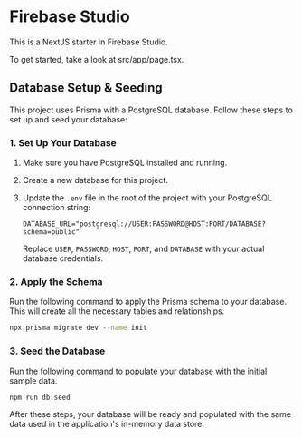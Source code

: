 # Firebase Studio

This is a NextJS starter in Firebase Studio.

To get started, take a look at src/app/page.tsx.

## Database Setup & Seeding

This project uses Prisma with a PostgreSQL database. Follow these steps to set up and seed your database:

### 1. Set Up Your Database
1.  Make sure you have PostgreSQL installed and running.
2.  Create a new database for this project.
3.  Update the `.env` file in the root of the project with your PostgreSQL connection string:

    ```env
    DATABASE_URL="postgresql://USER:PASSWORD@HOST:PORT/DATABASE?schema=public"
    ```

    Replace `USER`, `PASSWORD`, `HOST`, `PORT`, and `DATABASE` with your actual database credentials.

### 2. Apply the Schema
Run the following command to apply the Prisma schema to your database. This will create all the necessary tables and relationships.

```bash
npx prisma migrate dev --name init
```

### 3. Seed the Database
Run the following command to populate your database with the initial sample data.

```bash
npm run db:seed
```

After these steps, your database will be ready and populated with the same data used in the application's in-memory data store.
